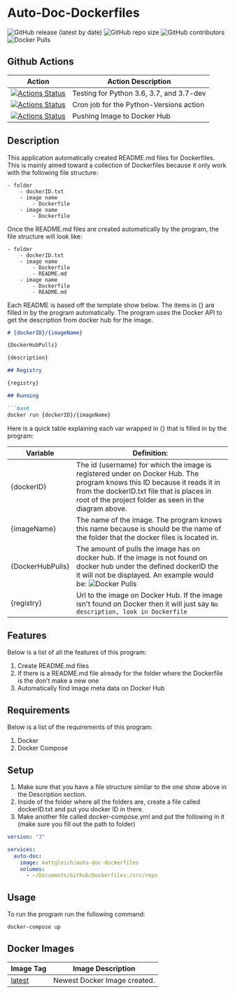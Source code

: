 # Auto-Doc-Dockerfiles

![GitHub release (latest by date)](https://img.shields.io/github/v/release/Matt-Gleich/Auto-Doc-Dockerfiles) ![GitHub repo size](https://img.shields.io/github/repo-size/Matt-Gleich/Auto-Doc-Dockerfiles) ![GitHub contributors](https://img.shields.io/github/contributors/Matt-Gleich/Auto-Doc-Dockerfiles) ![Docker Pulls](https://img.shields.io/docker/pulls/mattgleich/auto-doc-dockerfiles)

## Github Actions

| Action                                                                                                                                                                                      | Action Description                       |
|---------------------------------------------------------------------------------------------------------------------------------------------------------------------------------------------|------------------------------------------|
| [![Actions Status](https://github.com/Matt-Gleich/Auto-Doc-Dockerfiles/workflows/Python-Versions/badge.svg)](https://github.com/Matt-Gleich/Auto-Doc-Dockerfiles/actions) | Testing for Python 3.6, 3.7, and 3.7-dev |
| [![Actions Status](https://github.com/Matt-Gleich/Auto-Doc-Dockerfiles/workflows/Python-Cron/badge.svg)](https://github.com/Matt-Gleich/Auto-Doc-Dockerfiles/actions)     | Cron job for the Python-Versions action  |
| [![Actions Status](https://github.com/Matt-Gleich/Auto-Doc-Dockerfiles/workflows/Docker-Hub/badge.svg)](https://github.com/Matt-Gleich/Auto-Doc-Dockerfiles/actions)      | Pushing Image to Docker Hub              |

## Description

This application automatically created README.md files for Dockerfiles. This is mainly aimed toward a collection of Dockerfiles because it only work with the following file structure:

```
- folder
    - dockerID.txt
    - image name
        - Dockerfile
    - image name
        - Dockerfile
```

Once the README.md files are created automatically by the program, the file structure will look like:

```
- folder
    - dockerID.txt
    - image name
        - Dockerfile
        - README.md
    - image name
        - Dockerfile
        - README.md
```

Each README is based off the template show below. The items in {} are filled in by the program automatically. The program uses the Docker API to get the description from docker hub for the image.

```markdown
# {dockerID}/{imageName}

{DockerHubPulls}

{description}

## Registry

{registry}

## Running

```bash
docker run {dockerID}/{imageName}
```

Here is a quick table explaining each var wrapped in {} that is filled in by the program:

| Variable         | Definition:                                                                                                                                                                                                                                                 |
|------------------|-------------------------------------------------------------------------------------------------------------------------------------------------------------------------------------------------------------------------------------------------------------|
| {dockerID}       | The id (username) for which the image is registered under on Docker Hub. The program knows this ID because it reads it in from the dockerID.txt file that is places in root of the project folder as seen in the diagram above.                             |
| {imageName}      | The name of the image. The program knows this name because is should be the name of the folder that the docker files is located in.                                                                                                                         |
| {DockerHubPulls} | The amount of pulls the image has on docker hub. If the image is not found on docker hub under the defined dockerID the it will not be displayed. An example would be: ![Docker Pulls](https://img.shields.io/docker/pulls/mattgleich/auto-doc-dockerfiles) |
| {registry}       | Url to the image on Docker Hub. If the image isn't found on Docker then it will just say `No description, look in Dockerfile`                                                                                                                               |

## Features

Below is a list of all the features of this program:

1. Create README.md files
2. If there is a README.md file already for the folder where the Dockerfile is the don't make a new one
3. Automatically find image meta data on Docker Hub

## Requirements

Below is a list of the requirements of this program:

1. Docker
2. Docker Compose

## Setup

1. Make sure that you have a file structure similar to the one show above in the Description section.
2. Inside of the folder where all the folders are, create a file called dockerID.txt and put you docker ID in there.
3. Make another file called docker-compose.yml and put the following in it (make sure you fill out the path to folder)

```yml
version: "3"

services:
  auto-doc:
    image: mattgleich/auto-doc-dockerfiles
    volumes: 
      - ~/Documents/Github/Dockerfiles:/src/repo
```

## Usage

To run the program run the following command:

```bash
docker-compose up
```

## Docker Images

| Image Tag                                                                                         | Image Description                                  |
|---------------------------------------------------------------------------------------------------|----------------------------------------------------|
| [latest](https://cloud.docker.com/u/mattgleich/repository/docker/mattgleich/auto-doc-dockerfiles/general) | Newest Docker Image created. |
